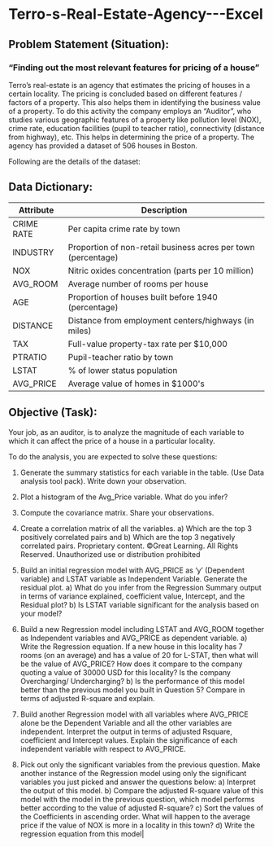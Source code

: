 # Terro-s-Real-Estate-Agency---Excel
## Problem Statement (Situation):
### “Finding out the most relevant features for pricing of a house”
Terro’s real-estate is an agency that estimates the pricing of houses in a certain locality. The pricing is
concluded based on different features / factors of a property. This also helps them in identifying the
business value of a property. To do this activity the company employs an “Auditor”, who studies
various geographic features of a property like pollution level (NOX), crime rate, education facilities
(pupil to teacher ratio), connectivity (distance from highway), etc. This helps in determining the price
of a property.
The agency has provided a dataset of 506 houses in Boston. 

Following are the details of the dataset:

## Data Dictionary:
| Attribute   | Description                                                             |
|-------------|-------------------------------------------------------------------------|
| CRIME RATE | Per capita crime rate by town                                           |
| INDUSTRY   | Proportion of non-retail business acres per town (percentage)           |
| NOX        | Nitric oxides concentration (parts per 10 million)                      |
| AVG_ROOM   | Average number of rooms per house                                       |
| AGE        | Proportion of houses built before 1940 (percentage)                     |
| DISTANCE   | Distance from employment centers/highways (in miles)                    |
| TAX        | Full-value property-tax rate per $10,000                                |
| PTRATIO    | Pupil-teacher ratio by town                                             |
| LSTAT      | % of lower status population                                            |
| AVG_PRICE  | Average value of homes in $1000's   

## Objective (Task):
Your job, as an auditor, is to analyze the magnitude of each variable to which it can affect the price of a house in a particular locality.

To do the analysis, you are expected to solve these questions:

1) Generate the summary statistics for each variable in the table. (Use Data analysis tool pack). Write down your observation.

2) Plot a histogram of the Avg_Price variable. What do you infer? 

3) Compute the covariance matrix. Share your observations. 

4) Create a correlation matrix of all the variables. 
a) Which are the top 3 positively correlated pairs and
b) Which are the top 3 negatively correlated pairs.
Proprietary content. ©Great Learning. All Rights Reserved. Unauthorized use or distribution prohibited

5) Build an initial regression model with AVG_PRICE as ‘y’ (Dependent variable) and LSTAT variable as
Independent Variable. Generate the residual plot.
a) What do you infer from the Regression Summary output in terms of variance explained,
coefficient value, Intercept, and the Residual plot?
b) Is LSTAT variable significant for the analysis based on your model?

6) Build a new Regression model including LSTAT and AVG_ROOM together as Independent variables
and AVG_PRICE as dependent variable. 
a) Write the Regression equation. If a new house in this locality has 7 rooms (on an average) and
has a value of 20 for L-STAT, then what will be the value of AVG_PRICE? How does it compare
to the company quoting a value of 30000 USD for this locality? Is the company Overcharging/
Undercharging?
b) Is the performance of this model better than the previous model you built in Question 5?
Compare in terms of adjusted R-square and explain.

7) Build another Regression model with all variables where AVG_PRICE alone be the Dependent
Variable and all the other variables are independent. Interpret the output in terms of adjusted Rsquare, coefficient and Intercept values. Explain the significance of each independent variable with respect to AVG_PRICE. 

8) Pick out only the significant variables from the previous question. Make another instance of the Regression model using only the significant variables you just picked and answer the questions below: 
a) Interpret the output of this model.
b) Compare the adjusted R-square value of this model with the model in the previous question,
which model performs better according to the value of adjusted R-square?
c) Sort the values of the Coefficients in ascending order. What will happen to the average price if
the value of NOX is more in a locality in this town?
d) Write the regression equation from this model|

